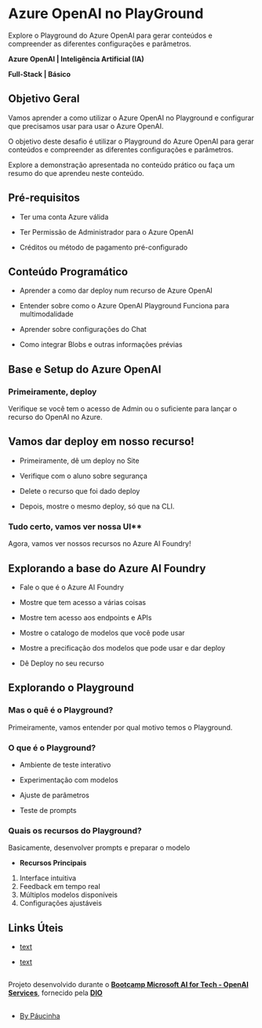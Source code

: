# Azure OpenAI no PlayGround

Explore o Playground do Azure OpenAI para gerar conteúdos e compreender as diferentes configurações e parâmetros.

**Azure OpenAI | Inteligência Artificial (IA)**

**Full-Stack | Básico**

## Objetivo Geral

Vamos aprender a como utilizar o Azure OpenAI no Playground e configurar que precisamos usar para usar o Azure OpenAI.

O objetivo deste desafio é utilizar o Playground do Azure OpenAI para gerar conteúdos e compreender as diferentes configurações e parâmetros.

Explore a demonstração apresentada no conteúdo prático ou faça um resumo do que aprendeu neste conteúdo. 

## Pré-requisitos

* Ter uma conta Azure válida

* Ter Permissão de Administrador para o Azure OpenAI

* Créditos ou método de pagamento pré-configurado

## Conteúdo Programático

* Aprender a como dar deploy num recurso de Azure OpenAI

* Entender sobre como o Azure OpenAI Playground Funciona para multimodalidade

* Aprender sobre configurações do Chat

* Como integrar Blobs e outras informações prévias

## Base e Setup do Azure OpenAI

### Primeiramente, deploy

Verifique se você tem o acesso de Admin ou o suficiente para lançar o recurso do OpenAI no Azure.

## Vamos dar deploy em nosso recurso!

* Primeiramente, dê um deploy no Site

* Verifique com o aluno sobre segurança

* Delete o recurso que foi dado deploy

* Depois, mostre o mesmo deploy, só que na CLI.

### Tudo certo, vamos ver nossa UI**

Agora, vamos ver nossos recursos no Azure AI Foundry!

## Explorando a base do Azure AI Foundry

* Fale o que é o Azure AI Foundry

* Mostre que tem acesso a várias coisas

* Mostre tem acesso aos endpoints e APIs

* Mostre o catalogo de modelos que você pode usar

* Mostre a precificação dos modelos que pode usar e dar deploy

* Dê Deploy no seu recurso

## Explorando o Playground

### Mas o quê é o Playground?

Primeiramente, vamos entender por qual motivo temos o Playground.

### O que é o Playground?

* Ambiente de teste interativo

* Experimentação com modelos

* Ajuste de parâmetros

* Teste de prompts

### Quais os recursos do Playground?

Basicamente, desenvolver prompts e preparar o modelo

* **Recursos Principais**

1. Interface intuitiva
2. Feedback em tempo real
3. Múltiplos modelos disponíveis
4. Configurações ajustáveis














## Links Úteis

* [text](https://learn.microsoft.com/en-us/azure/ai-services/openai/how-to/role-based-access-control)

* [text](https://learn.microsoft.com/en-us/azure/ai-services/openai/how-to/create-resource?pivots=web-portal)

##



Projeto desenvolvido durante o [**Bootcamp Microsoft AI for Tech - OpenAI Services**](https://www.dio.me/bootcamp/microsoft-azure-open-ai), fornecido pela [**DIO**](https://www.dio.me/)

##

- [By Páucinha](https://github.com/Paucinha)